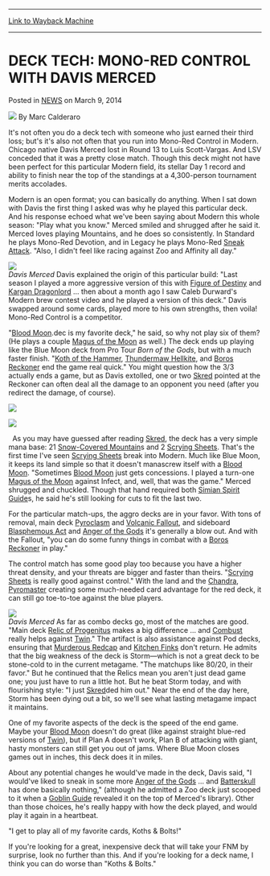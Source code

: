 
---
[Link to Wayback Machine](https://web.archive.org/web/20220630080932/https://magic.wizards.com/en/articles/archive/deck-tech-mono-red-control-davis-merced-2014-03-09)

[_metadata_:author]:- "Marc Calderaro"
[_metadata_:description]:- "It's not often you do a deck tech with someone who just earned their third loss; but's it's also not often that you run into Mono-Red Control in Modern. Chicago native Davis Merced lost in Round 13 to Luis Scott-Vargas. And LSV conceded that it was a pretty close match. Though this deck might not have been perfect for this particular Modern field, its stellar Day 1 record and"
[_metadata_:generator]:- "Drupal 7 (http://drupal.org)"
[_metadata_:node]:- "158986"
[_metadata_:publish_date]:- "2014-03-09"
[_metadata_:source]:- "div-main-content"
[_metadata_:title]:- "DECK TECH: MONO-RED CONTROL WITH DAVIS MERCED"
[_metadata_:wayback_capture_timestamp]:- "2022-06-30 08:09:32"
[_metadata_:wayback_raw_url]:- "https://web.archive.org/web/20220630080932id_/https://magic.wizards.com/en/articles/archive/deck-tech-mono-red-control-davis-merced-2014-03-09"
[_metadata_:wayback_url]:- "https://magic.wizards.com/en/articles/archive/deck-tech-mono-red-control-davis-merced-2014-03-09"
---


DECK TECH: MONO-RED CONTROL WITH DAVIS MERCED
=============================================



 Posted in [NEWS](/en/articles)
 on March 9, 2014 






![](https://media.magic.wizards.com/styles/auth_small/public/images/person/calderaro.jpg)
By Marc Calderaro











It's not often you do a deck tech with someone who just earned their third loss; but's it's also not often that you run into Mono-Red Control in Modern. Chicago native Davis Merced lost in Round 13 to Luis Scott-Vargas. And LSV conceded that it was a pretty close match. Though this deck might not have been perfect for this particular Modern field, its stellar Day 1 record and ability to finish near the top of the standings at a 4,300-person tournament merits accolades.


Modern is an open format; you can basically do anything. When I sat down with Davis the first thing I asked was why he played this particular deck. And his response echoed what we've been saying about Modern this whole season: "Play what you know." Merced smiled and shrugged after he said it. Merced loves playing Mountains, and he does so consistently. In Standard he plays Mono-Red Devotion, and in Legacy he plays Mono-Red [Sneak Attack](https://gatherer.wizards.com/Pages/Card/Details.aspx?name=Sneak+Attack). "Also, I didn't feel like racing against Zoo and Affinity all day."


![](https://media.wizards.com/legacy/mtg/images/daily/events/gprich14/merced_portrait.jpg)  
*Davis Merced* 
Davis explained the origin of this particular build: "Last season I played a more aggressive version of this with [Figure of Destiny](https://gatherer.wizards.com/Pages/Card/Details.aspx?name=Figure+of+Destiny) and [Kargan Dragonlord](https://gatherer.wizards.com/Pages/Card/Details.aspx?name=Kargan+Dragonlord) ... then about a month ago I saw Caleb Durward's Modern brew contest video and he played a version of this deck." Davis swapped around some cards, played more to his own strengths, then voila! Mono-Red Control is a competitor.


"[Blood Moon](https://gatherer.wizards.com/Pages/Card/Details.aspx?name=Blood+Moon).dec is my favorite deck," he said, so why not play six of them? (He plays a couple [Magus of the Moon](https://gatherer.wizards.com/Pages/Card/Details.aspx?name=Magus+of+the+Moon) as well.) The deck ends up playing like the Blue Moon deck from Pro Tour *Born of the Gods*, but with a much faster finish. "[Koth of the Hammer](https://gatherer.wizards.com/Pages/Card/Details.aspx?name=Koth+of+the+Hammer), [Thundermaw Hellkite](https://gatherer.wizards.com/Pages/Card/Details.aspx?name=Thundermaw+Hellkite), and [Boros Reckoner](https://gatherer.wizards.com/Pages/Card/Details.aspx?name=Boros+Reckoner) end the game real quick." You might question how the 3/3 actually ends a game, but as Davis extolled, one or two [Skred](https://gatherer.wizards.com/Pages/Card/Details.aspx?name=Skred) pointed at the Reckoner can often deal all the damage to an opponent you need (after you redirect the damage, of course).




[![](https://gatherer.wizards.com/Handlers/Image.ashx?type=card&name=Koth+of+the+Hammer)](https://gatherer.wizards.com/Pages/Card/Details.aspx?name=Koth+of+the+Hammer)


[![](https://gatherer.wizards.com/Handlers/Image.ashx?type=card&name=Thundermaw+Hellkite)](https://gatherer.wizards.com/Pages/Card/Details.aspx?name=Thundermaw+Hellkite)


  
  
  

 
As you may have guessed after reading [Skred](https://gatherer.wizards.com/Pages/Card/Details.aspx?name=Skred), the deck has a very simple mana base: 21 [Snow-Covered Mountain](https://gatherer.wizards.com/Pages/Card/Details.aspx?name=Snow-Covered+Mountain)s and 2 [Scrying Sheets](https://gatherer.wizards.com/Pages/Card/Details.aspx?name=Scrying+Sheets). That's the first time I've seen [Scrying Sheets](https://gatherer.wizards.com/Pages/Card/Details.aspx?name=Scrying+Sheets) break into Modern. Much like Blue Moon, it keeps its land simple so that it doesn't manascrew itself with a [Blood Moon](https://gatherer.wizards.com/Pages/Card/Details.aspx?name=Blood+Moon). "Sometimes [Blood Moon](https://gatherer.wizards.com/Pages/Card/Details.aspx?name=Blood+Moon) just gets concessions. I played a turn-one [Magus of the Moon](https://gatherer.wizards.com/Pages/Card/Details.aspx?name=Magus+of+the+Moon) against Infect, and, well, that was the game." Merced shrugged and chuckled. Though that hand required both [Simian Spirit Guide](https://gatherer.wizards.com/Pages/Card/Details.aspx?name=Simian+Spirit+Guide)s, he said he's still looking for cuts to fit the last two.


For the particular match-ups, the aggro decks are in your favor. With tons of removal, main deck [Pyroclasm](https://gatherer.wizards.com/Pages/Card/Details.aspx?name=Pyroclasm) and [Volcanic Fallout](https://gatherer.wizards.com/Pages/Card/Details.aspx?name=Volcanic+Fallout), and sideboard [Blasphemous Act](https://gatherer.wizards.com/Pages/Card/Details.aspx?name=Blasphemous+Act) and [Anger of the Gods](https://gatherer.wizards.com/Pages/Card/Details.aspx?name=Anger+of+the+Gods) it's generally a blow out. And with the Fallout, "you can do some funny things in combat with a [Boros Reckoner](https://gatherer.wizards.com/Pages/Card/Details.aspx?name=Boros+Reckoner) in play."


The control match has some good play too because you have a higher threat density, and your threats are bigger and faster than theirs. "[Scrying Sheets](https://gatherer.wizards.com/Pages/Card/Details.aspx?name=Scrying+Sheets) is really good against control." With the land and the [Chandra, Pyromaster](https://gatherer.wizards.com/Pages/Card/Details.aspx?name=Chandra%2C+Pyromaster) creating some much-needed card advantage for the red deck, it can still go toe-to-toe against the blue players.


![](https://media.wizards.com/legacy/mtg/images/daily/events/gprich14/merced.jpg)  
*Davis Merced* 
As far as combo decks go, most of the matches are good. "Main deck [Relic of Progenitus](https://gatherer.wizards.com/Pages/Card/Details.aspx?name=Relic+of+Progenitus) makes a big difference ... and [Combust](https://gatherer.wizards.com/Pages/Card/Details.aspx?name=Combust) really helps against [Twin](https://gatherer.wizards.com/Pages/Card/Details.aspx?name=Splinter+Twin)." The artifact is also assistance against Pod decks, ensuring that [Murderous Redcap](https://gatherer.wizards.com/Pages/Card/Details.aspx?name=Murderous+Redcap) and [Kitchen Finks](https://gatherer.wizards.com/Pages/Card/Details.aspx?name=Kitchen+Finks) don't return. He admits that the big weakness of the deck is Storm—which is not a great deck to be stone-cold to in the current metagame. "The matchups like 80/20, in their favor." But he continued that the Relics mean you aren't just dead game one; you just have to run a little hot. But he beat Storm today, and with flourishing style: "I just [Skred](https://gatherer.wizards.com/Pages/Card/Details.aspx?name=Skred)ded him out." Near the end of the day here, Storm has been dying out a bit, so we'll see what lasting metagame impact it maintains.


One of my favorite aspects of the deck is the speed of the end game. Maybe your [Blood Moon](https://gatherer.wizards.com/Pages/Card/Details.aspx?name=Blood+Moon) doesn't do great (like against straight blue-red versions of [Twin](https://gatherer.wizards.com/Pages/Card/Details.aspx?name=Splinter+Twin)), but if Plan A doesn't work, Plan B of attacking with giant, hasty monsters can still get you out of jams. Where Blue Moon closes games out in inches, this deck does it in miles.


About any potential changes he would've made in the deck, Davis said, "I would've liked to sneak in some more [Anger of the Gods](https://gatherer.wizards.com/Pages/Card/Details.aspx?name=Anger+of+the+Gods) ... and [Batterskull](https://gatherer.wizards.com/Pages/Card/Details.aspx?name=Batterskull) has done basically nothing," (although he admitted a Zoo deck just scooped to it when a [Goblin Guide](https://gatherer.wizards.com/Pages/Card/Details.aspx?name=Goblin+Guide) revealed it on the top of Merced's library). Other than those choices, he's really happy with how the deck played, and would play it again in a heartbeat.


"I get to play all of my favorite cards, Koths & Bolts!"


If you're looking for a great, inexpensive deck that will take your FNM by surprise, look no further than this. And if you're looking for a deck name, I think you can do worse than "Koths & Bolts."








